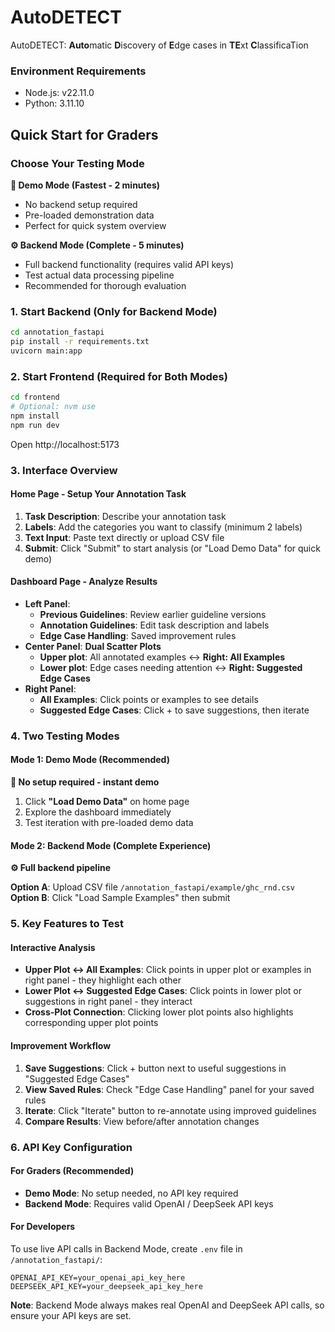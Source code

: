# AutoDETECT
AutoDETECT: **Auto**matic **D**iscovery of **E**dge cases in **TE**xt **C**lassificaTion

### Environment Requirements

- Node.js: v22.11.0
- Python: 3.11.10


## Quick Start for Graders

### Choose Your Testing Mode

**🚀 Demo Mode (Fastest - 2 minutes)**
- No backend setup required
- Pre-loaded demonstration data
- Perfect for quick system overview

**⚙️ Backend Mode (Complete - 5 minutes)**  
- Full backend functionality (requires valid API keys)
- Test actual data processing pipeline
- Recommended for thorough evaluation

### 1. Start Backend (Only for Backend Mode)
```bash
cd annotation_fastapi
pip install -r requirements.txt
uvicorn main:app
```

### 2. Start Frontend (Required for Both Modes)
```bash
cd frontend
# Optional: nvm use
npm install
npm run dev
```
Open http://localhost:5173

### 3. Interface Overview

#### Home Page - Setup Your Annotation Task
1. **Task Description**: Describe your annotation task
2. **Labels**: Add the categories you want to classify (minimum 2 labels)
3. **Text Input**: Paste text directly or upload CSV file
4. **Submit**: Click "Submit" to start analysis (or "Load Demo Data" for quick demo)

#### Dashboard Page - Analyze Results
- **Left Panel**: 
  - **Previous Guidelines**: Review earlier guideline versions
  - **Annotation Guidelines**: Edit task description and labels
  - **Edge Case Handling**: Saved improvement rules
- **Center Panel**: **Dual Scatter Plots**
  - **Upper plot**: All annotated examples ↔ **Right: All Examples**
  - **Lower plot**: Edge cases needing attention ↔ **Right: Suggested Edge Cases**
- **Right Panel**:
  - **All Examples**: Click points or examples to see details
  - **Suggested Edge Cases**: Click + to save suggestions, then iterate

### 4. Two Testing Modes

#### Mode 1: Demo Mode (Recommended)
**🚀 No setup required - instant demo**
1. Click **"Load Demo Data"** on home page
2. Explore the dashboard immediately
3. Test iteration with pre-loaded demo data

#### Mode 2: Backend Mode (Complete Experience)
**⚙️ Full backend pipeline**

**Option A**: Upload CSV file `/annotation_fastapi/example/ghc_rnd.csv`
**Option B**: Click "Load Sample Examples" then submit

### 5. Key Features to Test

#### Interactive Analysis
- **Upper Plot ↔ All Examples**: Click points in upper plot or examples in right panel - they highlight each other
- **Lower Plot ↔ Suggested Edge Cases**: Click points in lower plot or suggestions in right panel - they interact
- **Cross-Plot Connection**: Clicking lower plot points also highlights corresponding upper plot points

#### Improvement Workflow
1. **Save Suggestions**: Click + button next to useful suggestions in "Suggested Edge Cases"
2. **View Saved Rules**: Check "Edge Case Handling" panel for your saved rules  
3. **Iterate**: Click "Iterate" button to re-annotate using improved guidelines
4. **Compare Results**: View before/after annotation changes


### 6. API Key Configuration

#### For Graders (Recommended)
- **Demo Mode**: No setup needed, no API key required
- **Backend Mode**: Requires valid OpenAI / DeepSeek API keys

#### For Developers
To use live API calls in Backend Mode, create `.env` file in `/annotation_fastapi/`:
```
OPENAI_API_KEY=your_openai_api_key_here
DEEPSEEK_API_KEY=your_deepseek_api_key_here
```
**Note**: Backend Mode always makes real OpenAI and DeepSeek API calls, so ensure your API keys are set.

